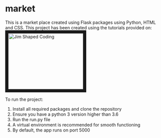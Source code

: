 # market
This is a market place created using Flask packages using Python, HTML and CSS.
This project has been created using the tutorials provided on:
<a href="https://www.youtube.com/@jimshapedcoding
" target="_blank"><img src="https://yt3.googleusercontent.com/ytc/AIdro_nCMUcCzzcWrzDR24_-DwVloS7AErQdhRfcT1rioB_qMA=s160-c-k-c0x00ffffff-no-rj" 
alt="Jim Shaped Coding" width="240" height="180" border="10" /></a>

To run the project:
1. Install all required packages and clone the repository
2. Ensure you have a python 3 version higher than 3.6
3. Run the run.py file
4. A virtual environment is recommended for smooth functioning
5. By default, the app runs on port 5000
